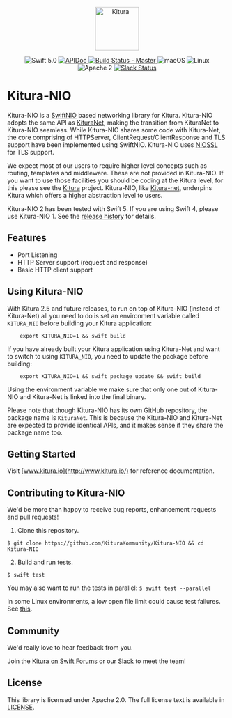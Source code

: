 <p align="center">
<a href="http://kitura.io/">
<img src="https://raw.githubusercontent.com/KituraKommunity/Kitura/master/Sources/Kitura/resources/kitura-bird.svg?sanitize=true" height="100" alt="Kitura">
</a>
</p>


<p align="center">
<img src="https://img.shields.io/badge/Swift-5.0-orange.svg?style=flat" alt="Swift 5.0">
<a href="https://ibm-swift.github.io/Kitura-NIO/index.html">
<img src="https://img.shields.io/badge/apidoc-KituraNIO-1FBCE4.svg?style=flat" alt="APIDoc">
</a>
<a href="https://travis-ci.org/KituraKommunity/Kitura-NIO">
<img src="https://travis-ci.org/KituraKommunity/Kitura-NIO.svg?branch=master" alt="Build Status - Master">
</a>
<img src="https://img.shields.io/badge/os-macOS-green.svg?style=flat" alt="macOS">
<img src="https://img.shields.io/badge/os-linux-green.svg?style=flat" alt="Linux">
<img src="https://img.shields.io/badge/license-Apache2-blue.svg?style=flat" alt="Apache 2">
<a href="http://swift-at-ibm-slack.mybluemix.net/">
<img src="http://swift-at-ibm-slack.mybluemix.net/badge.svg" alt="Slack Status">
</a>
</p>

# Kitura-NIO

Kitura-NIO is a [SwiftNIO](https://github.com/apple/swift-nio) based networking library for Kitura. Kitura-NIO adopts the same API as [KituraNet](https://github.com/KituraKommunity/Kitura-net), making the transition from KituraNet to Kitura-NIO seamless. While Kitura-NIO shares some code with Kitura-Net, the core comprising of HTTPServer, ClientRequest/ClientResponse and TLS support have been implemented using SwiftNIO. Kitura-NIO uses [NIOSSL](https://github.com/apple/swift-nio-ssl) for TLS support.

We expect most of our users to require higher level concepts such as routing, templates and middleware. These are not provided in Kitura-NIO. If you want to use those facilities you should be coding at the Kitura level, for this please see the [Kitura](https://github.com/KituraKommunity/Kitura) project. Kitura-NIO, like  [Kitura-net](https://github.com/KituraKommunity/Kitura-net), underpins Kitura which offers a higher abstraction level to users.

Kitura-NIO 2 has been tested with Swift 5. If you are using Swift 4, please use Kitura-NIO 1. See the [release history](https://github.com/KituraKommunity/Kitura-NIO/releases) for details.

## Features

- Port Listening
- HTTP Server support (request and response)
- Basic HTTP client support

## Using Kitura-NIO

With Kitura 2.5 and future releases, to run on top of Kitura-NIO (instead of Kitura-Net) all you need to do is set an environment variable called `KITURA_NIO` before building your Kitura application:

```shell
    export KITURA_NIO=1 && swift build
```

If you have already built your Kitura application using Kitura-Net and want to switch to using `KITURA_NIO`, you need to update the package before building:

```shell
    export KITURA_NIO=1 && swift package update && swift build
```

Using the environment variable we make sure that only one out of Kitura-NIO and Kitura-Net is linked into the final binary.

Please note that though Kitura-NIO has its own GitHub repository, the package name is `KituraNet`. This is because the Kitura-NIO and Kitura-Net are expected to provide identical APIs, and it makes sense if they share the package name too.


## Getting Started

Visit [www.kitura.io](http://www.kitura.io/) for reference documentation.

## Contributing to Kitura-NIO

We'd be more than happy to receive bug reports, enhancement requests and pull requests!

1. Clone this repository.

`$ git clone https://github.com/KituraKommunity/Kitura-NIO && cd Kitura-NIO`

2. Build and run tests.

`$ swift test`

You may also want to run the tests in parallel:
`$ swift test --parallel`

In some Linux environments, a low open file limit could cause test failures. See [this](https://github.com/KituraKommunity/Kitura-NIO/issues/1).

## Community

We'd really love to hear feedback from you.

Join the [Kitura on Swift Forums](https://forums.swift.org/c/related-projects/kitura) or our [Slack](http://swift-at-ibm-slack.mybluemix.net/) to meet the team!

## License

This library is licensed under Apache 2.0. The full license text is available in [LICENSE](https://github.com/KituraKommunity/Kitura-NIO/blob/master/LICENSE.txt).
